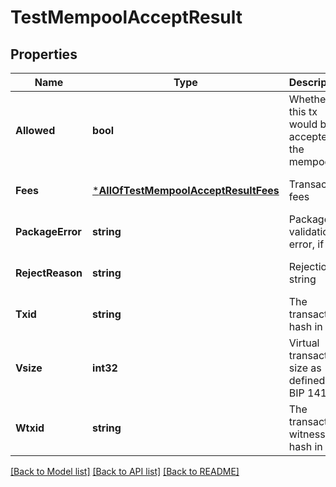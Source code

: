# TestMempoolAcceptResult

## Properties
Name | Type | Description | Notes
------------ | ------------- | ------------- | -------------
**Allowed** | **bool** | Whether this tx would be accepted to the mempool | [optional] [default to null]
**Fees** | [***AllOfTestMempoolAcceptResultFees**](AllOfTestMempoolAcceptResultFees.md) | Transaction fees | [optional] [default to null]
**PackageError** | **string** | Package validation error, if any | [optional] [default to null]
**RejectReason** | **string** | Rejection string | [optional] [default to null]
**Txid** | **string** | The transaction hash in hex | [optional] [default to null]
**Vsize** | **int32** | Virtual transaction size as defined in BIP 141 | [optional] [default to null]
**Wtxid** | **string** | The transaction witness hash in hex | [optional] [default to null]

[[Back to Model list]](../README.md#documentation-for-models) [[Back to API list]](../README.md#documentation-for-api-endpoints) [[Back to README]](../README.md)


